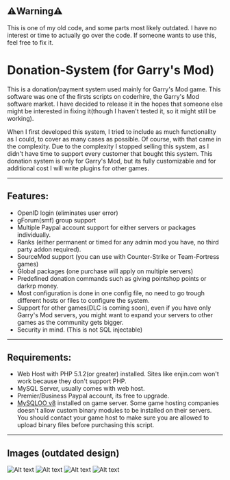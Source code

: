 ## ⚠️Warning⚠️

This is one of my old code, and some parts most likely outdated. I have no interest or time to actually go over the code. If someone wants to use this, feel free to fix it.

# Donation-System (for Garry's Mod)

This is a donation/payment system used mainly for Garry's Mod game. This software was one of the firsts scripts on coderhire, the Garry's Mod software market. I have decided to release it in the hopes that someone else might be interested in fixing it(though I haven't tested it, so it might still be working). 

When I first developed this system, I tried to include as much functionality as I could, to cover as many cases as possible. Of course, with that came in the complexity. Due to the complexity I stopped selling this system, as I didn't have time to support every customer that bought this system.
This donation system is only for Garry&#039;s Mod, but its fully customizable and for additional cost I will write plugins for other games.


----
## Features:
* OpenID login (eliminates user error)
* gForum(smf) group support
* Multiple Paypal account support for either servers or packages individually.
* Ranks (either permanent or timed for any admin mod you have, no third party addon required).
* SourceMod support (you can use with Counter-Strike or Team-Fortress games)
* Global packages (one purchase will apply on multiple servers)
* Predefined donation commands such as giving pointshop points or darkrp money.
* Most configuration is done in one config file, no need to go trough different hosts or files to configure the system.
* Support for other games(DLC is coming soon), even if you have only Garry&#039;s Mod servers, you might want to expand your servers to other games as the community gets bigger.
* Security in mind. (This is not SQL injectable)

----
## Requirements: 
* Web Host with PHP 5.1.2(or greater) installed. Sites like enjin.com won&#039;t work because they don&#039;t support PHP.
* MySQL Server, usually comes with web host.
* Premier/Business Paypal account, its free to upgrade.
* [MySQLOO v8](http://facepunch.com/showthread.php?t=1220537) installed on game server. Some game hosting companies doesn&#039;t allow custom binary modules to be installed on their servers. You should contact your game host to make sure you are allowed to upload binary files before purchasing this script.

----
## Images (outdated design)
![Alt text](http://puu.sh/3zOT7.png)
![Alt text](http://puu.sh/3zOTW.png)
![Alt text](http://puu.sh/3zOQw.png)
![Alt text](http://puu.sh/3zOS7.png)

